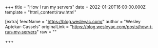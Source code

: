 
+++
title = "How I run my servers"
date = 2022-01-20T16:00:00.000Z
template = "html_content/raw.html"

[extra]
feedName = "https://blog.wesleyac.com/"
author = "Wesley Aptekar-Cassels"
originalLink = "https://blog.wesleyac.com/posts/how-i-run-my-servers"
raw = ""

+++

